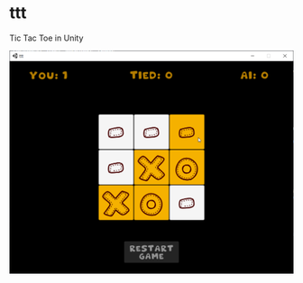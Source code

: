 # ttt
Tic Tac Toe in Unity

![Tic Tac Toe](https://github.com/yadurajiv/ttt/blob/main/Screenshots/0_ttt.png?raw=true)